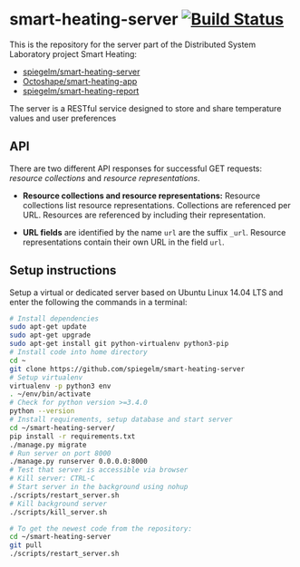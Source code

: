 # smart-heating-server [![Build Status](https://magnum.travis-ci.com/spiegelm/smart-heating-server.svg?token=uqu5q9gC3ZDdywezju6y&branch=master)](https://magnum.travis-ci.com/spiegelm/smart-heating-server)

This is the repository for the server part of the Distributed System Laboratory project Smart Heating:

- [spiegelm/smart-heating-server](https://github.com/spiegelm/smart-heating-server)
- [Octoshape/smart-heating-app](https://github.com/Octoshape/smart-heating-app)
- [spiegelm/smart-heating-report](https://github.com/spiegelm/smart-heating-report)

The server is a RESTful service designed to store and share temperature values and user preferences

## API

There are two different API responses for successful GET requests: *resource collections* and *resource representations*.

- **Resource collections and resource representations:** Resource collections list resource representations. Collections are referenced per URL. Resources are referenced by including their representation.

- **URL fields** are identified by the name ``url`` are the suffix ``_url``. Resource representations contain their own URL in the field ``url``.

## Setup instructions

Setup a virtual or dedicated server based on Ubuntu Linux 14.04 LTS and enter the following the commands in a terminal:

```bash
# Install dependencies
sudo apt-get update
sudo apt-get upgrade
sudo apt-get install git python-virtualenv python3-pip
# Install code into home directory
cd ~
git clone https://github.com/spiegelm/smart-heating-server
# Setup virtualenv
virtualenv -p python3 env
. ~/env/bin/activate
# Check for python version >=3.4.0
python --version
# Install requirements, setup database and start server
cd ~/smart-heating-server/
pip install -r requirements.txt
./manage.py migrate
# Run server on port 8000
./manage.py runserver 0.0.0.0:8000
# Test that server is accessible via browser
# Kill server: CTRL-C
# Start server in the background using nohup
./scripts/restart_server.sh
# Kill background server
./scripts/kill_server.sh

# To get the newest code from the repository:
cd ~/smart-heating-server
git pull
./scripts/restart_server.sh
```
